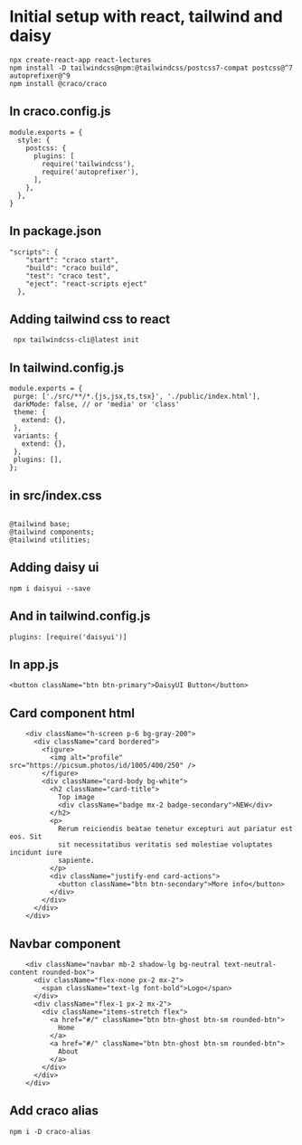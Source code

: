 # Initial setup with react, tailwind and daisy

```
npx create-react-app react-lectures
npm install -D tailwindcss@npm:@tailwindcss/postcss7-compat postcss@^7 autoprefixer@^9
npm install @craco/craco
```

## In craco.config.js

```
module.exports = {
  style: {
    postcss: {
      plugins: [
        require('tailwindcss'),
        require('autoprefixer'),
      ],
    },
  },
}
```

## In package.json

```
"scripts": {
    "start": "craco start",
    "build": "craco build",
    "test": "craco test",
    "eject": "react-scripts eject"
  },
```

## Adding tailwind css to react

```
 npx tailwindcss-cli@latest init
```

## In tailwind.config.js

```
module.exports = {
 purge: ['./src/**/*.{js,jsx,ts,tsx}', './public/index.html'],
 darkMode: false, // or 'media' or 'class'
 theme: {
   extend: {},
 },
 variants: {
   extend: {},
 },
 plugins: [],
};
```

## in src/index.css

```

@tailwind base;
@tailwind components;
@tailwind utilities;
```

## Adding daisy ui

`npm i daisyui --save`

## And in tailwind.config.js

`plugins: [require('daisyui')]`

## In app.js

`<button className="btn btn-primary">DaisyUI Button</button>`

## Card component html

```
    <div className="h-screen p-6 bg-gray-200">
      <div className="card bordered">
        <figure>
          <img alt="profile" src="https://picsum.photos/id/1005/400/250" />
        </figure>
        <div className="card-body bg-white">
          <h2 className="card-title">
            Top image
            <div className="badge mx-2 badge-secondary">NEW</div>
          </h2>
          <p>
            Rerum reiciendis beatae tenetur excepturi aut pariatur est eos. Sit
            sit necessitatibus veritatis sed molestiae voluptates incidunt iure
            sapiente.
          </p>
          <div className="justify-end card-actions">
            <button className="btn btn-secondary">More info</button>
          </div>
        </div>
      </div>
    </div>
```

## Navbar component

```
    <div className="navbar mb-2 shadow-lg bg-neutral text-neutral-content rounded-box">
      <div className="flex-none px-2 mx-2">
        <span className="text-lg font-bold">Logo</span>
      </div>
      <div className="flex-1 px-2 mx-2">
        <div className="items-stretch flex">
          <a href="#/" className="btn btn-ghost btn-sm rounded-btn">
            Home
          </a>
          <a href="#/" className="btn btn-ghost btn-sm rounded-btn">
            About
          </a>
        </div>
      </div>
    </div>
```

## Add craco alias

`npm i -D craco-alias`
